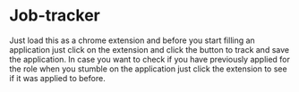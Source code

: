 # Job-tracker
Just load this as a chrome extension and before you start filling an application just click on the extension and click the button to track and save the application. In case you want to check if you have previously applied for the role when you stumble on the application just click the extension to see if it was applied to before.
